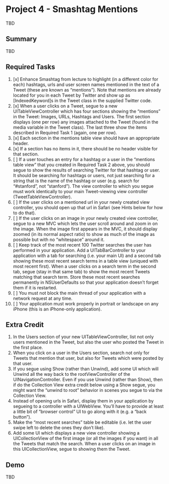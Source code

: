 # Project 4 - Smashtag Mentions
TBD

## Summary
TBD

## Required Tasks
1. [x] Enhance Smashtag from lecture to highlight (in a different color for each) hashtags, urls and user screen names mentioned in the text of a Tweet (these are known as “mentions”). Note that mentions are already located for you in each Tweet by Twitter and show up as [IndexedKeyword]s in the Tweet class in the supplied Twitter code.
2. [x] When a user clicks on a Tweet, segue to a new UITableViewController which has four sections showing the “mentions” in the Tweet: Images, URLs, Hashtags and Users. The first section displays (one per row) any images attached to the Tweet (found in the media variable in the Tweet class). The last three show the items described in Required Task 1 (again, one per row).
3. [x] Each section in the mentions table view should have an appropriate header.
4. [x] If a section has no items in it, there should be no header visible for that section.
5. [ ] If a user touches an entry for a hashtag or a user in the “mentions table view” that you created in Required Task 2 above, you should segue to show the results of searching Twitter for that hashtag or user. It should be searching for hashtags or users, not just searching for a string that is the name of the hashtag or user (e.g. search for “#stanford”, not “stanford”). The view controller to which you segue must work identically to your main Tweet-viewing view controller (TweetTableViewController).
6. [ ] If the user clicks on a mentioned url in your newly created view controller, you should open up that url in Safari (see Hints below for how to do that).
7. [ ] If the user clicks on an image in your newly created view controller, segue to a new MVC which lets the user scroll around and zoom in on the image. When the image first appears in the MVC, it should display zoomed (in its normal aspect ratio) to show as much of the image as possible but with no “whitespace” around it.
8. [ ] Keep track of the most recent 100 Twitter searches the user has performed in your application. Add a UITabBarController to your application with a tab for searching (i.e. your main UI) and a second tab showing these most recent search terms in a table view (uniqued with most recent first). When a user clicks on a search term in the second tab, segue (stay in that same tab) to show the most recent Tweets matching that search term. Store these most recent searches permanently in NSUserDefaults so that your application doesn’t forget them if it is restarted.
9. [ ] You must not block the main thread of your application with a network request at any time.
10. [ ] Your application must work properly in portrait or landscape on any iPhone (this is an iPhone-only application). 

## Extra Credit
1. In the Users section of your new UITableViewController, list not only users mentioned in the Tweet, but also the user who posted the Tweet in the first place.
2. When you click on a user in the Users section, search not only for Tweets that mention that user, but also for Tweets which were posted by that user.
3. If you segue using Show (rather than Unwind), add some UI which will Unwind all the way back to the rootViewController of the UINavigationController. Even if you use Unwind (rather than Show), then if do the Collection View extra credit below using a Show segue, you might want the “unwind to root” behavior in scenes you segue to via the Collection View.
4. Instead of opening urls in Safari, display them in your application by segueing to a controller with a UIWebView. You’ll have to provide at least a little bit of “browser control” UI to go along with it (e.g. a “back button”).
5. Make the “most recent searches” table be editable (i.e. let the user swipe left to delete the ones they don’t like).
6. Add some UI which displays a new view controller showing a UICollectionView of the first image (or all the images if you want) in all the Tweets that match the search. When a user clicks on an image in this UICollectionView, segue to showing them the Tweet.

## Demo
TBD
